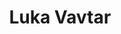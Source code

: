 ---
SICRIS: null
draft: false
fixName: luka_vavtar
lab: null
labPos: null
location: R3.38 - Služba za raziskovalno dejavnost
mailInfo: luka.vavtar@fri.uni-lj.si
officeHours: null
profName: Luka Vavtar
profTitle: Služba za raziskovalno dejavnost
telephoneInfo: 01/4798-116
title: Luka Vavtar
---